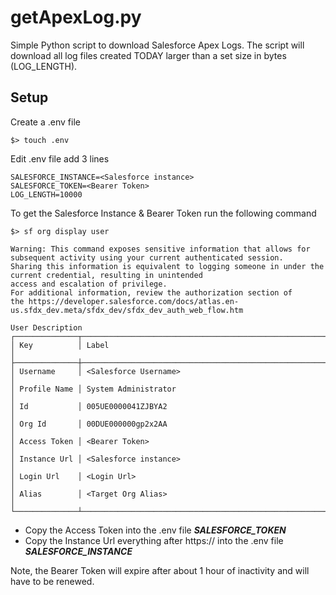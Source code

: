 # getApexLog.py

Simple Python script to download Salesforce Apex Logs. The script will download all log files created TODAY larger than a set size in bytes (LOG_LENGTH).

## Setup

Create a .env file

```
$> touch .env
```

Edit .env file add 3 lines

```
SALESFORCE_INSTANCE=<Salesforce instance>
SALESFORCE_TOKEN=<Bearer Token>
LOG_LENGTH=10000
```

To get the Salesforce Instance & Bearer Token run the following command

```
$> sf org display user
```

```
Warning: This command exposes sensitive information that allows for subsequent activity using your current authenticated session.
Sharing this information is equivalent to logging someone in under the current credential, resulting in unintended
access and escalation of privilege.
For additional information, review the authorization section of
the https://developer.salesforce.com/docs/atlas.en-us.sfdx_dev.meta/sfdx_dev/sfdx_dev_auth_web_flow.htm

User Description
┌──────────────┬──────────────────────────────────────────────────────────────────────────────────────────────────────────────────┐
│ Key          │ Label                                                                                                            │
├──────────────┼──────────────────────────────────────────────────────────────────────────────────────────────────────────────────┤
│ Username     │ <Salesforce Username>                                                                                            │
│ Profile Name │ System Administrator                                                                                             │
│ Id           │ 005UE0000041ZJBYA2                                                                                               │
│ Org Id       │ 00DUE000000gp2x2AA                                                                                               │
│ Access Token │ <Bearer Token>                                                                                                   │
│ Instance Url │ <Salesforce instance>                                                                                            │
│ Login Url    │ <Login Url>                                                                                                      │
│ Alias        │ <Target Org Alias>                                                                                               │
└──────────────┴──────────────────────────────────────────────────────────────────────────────────────────────────────────────────┘
```

-   Copy the Access Token into the .env file **_SALESFORCE_TOKEN_**
-   Copy the Instance Url everything after https:// into the .env file **_SALESFORCE_INSTANCE_**

Note, the Bearer Token will expire after about 1 hour of inactivity and will have to be renewed.
